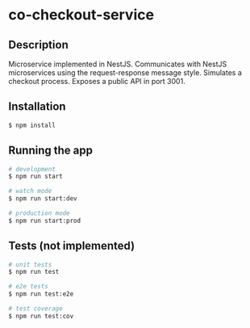 # co-checkout-service

## Description

Microservice implemented in NestJS.
Communicates with NestJS microservices using the request-response message style. 
Simulates a checkout process.
Exposes a public API in port 3001.

## Installation

```bash
$ npm install
```

## Running the app

```bash
# development
$ npm run start

# watch mode
$ npm run start:dev

# production mode
$ npm run start:prod
```

## Tests (not implemented)

```bash
# unit tests
$ npm run test

# e2e tests
$ npm run test:e2e

# test coverage
$ npm run test:cov
```